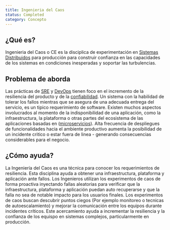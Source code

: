 ```yaml
---
title: Ingenieria del Caos
status: Completed
category: Concepto
---
```


## ¿Qué es?
Ingenieria del Caos o CE es la disciplica de experimentación en [Sistemas Distribuidos](/distributed_systems/) para producción para construir confianza en las capacidades de los sistemas en condiciones inesperadas y soportar las turbulencias.

## Problema de aborda
Las prácticas de [SRE](/site_reliability_engineering/) y [DevOps](/devops/) tienen foco en el incremento de la resiliencia del producto y de la [confiabilidad](/reliability/). Un sistema con la habilidad de tolerar los fallos mientras que se asegura de una adecuada entrega del servicio, es un tipico requerimiento de software. Existen muchos aspectos involucrados al momento de la indisponibilidad de una aplicación, como la infraestructura, la plataforma o otras partes del ecosistema de las aplicaciones basadas en ([microservicios](/microservices/)). Alta frecuencia de despliegues de funcionalidades hacia el ambiente productivo aumenta la posibilidad de un incidente critico o estar fuera de linea - generando consecuencias considerables para el negocio.

## ¿Cómo ayuda?
La Ingeniería del Caos es una técnica para conocer los requerimientos de resiliencia. Esta disciplina ayuda a obtener una infraestructura, plataforma y aplicación ante fallos. Los Ingenieros utilizan los experimentos de caos de forma proactiva inyectando fallas aleatorias para verificar que la infraestructura, plataforma y aplicación puedan auto recuperarse y que la falla no sea de notable impacto para los usuarios finales. Los experimentos de caos buscan descubrir puntos ciegos (Por ejemplo monitoreo o tecnicas de autoescalamiento) y mejorar la comunicación entre los equipos durante incidentes críticos. Este acercamiento ayuda a incrementar la resiliencia y la confianza de los equispo en sistemas complejos, particularmente en producción.